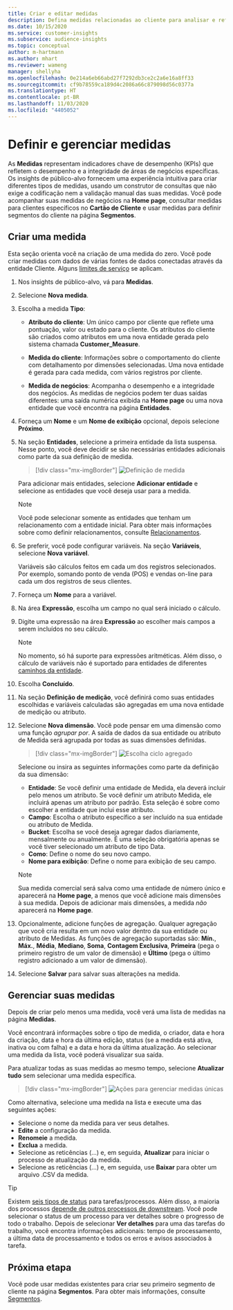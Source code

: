 ```yaml
---
title: Criar e editar medidas
description: Defina medidas relacionadas ao cliente para analisar e refletir o desempenho de determinadas áreas de negócios.
ms.date: 10/15/2020
ms.service: customer-insights
ms.subservice: audience-insights
ms.topic: conceptual
author: m-hartmann
ms.author: mhart
ms.reviewer: wameng
manager: shellyha
ms.openlocfilehash: 0e214a6eb66abd27f7292db3ce2c2a6e16a8ff33
ms.sourcegitcommit: cf9b78559ca189d4c2086a66c879098d56c0377a
ms.translationtype: HT
ms.contentlocale: pt-BR
ms.lasthandoff: 11/03/2020
ms.locfileid: "4405052"
---
```

# <a name="define-and-manage-measures"></a>Definir e gerenciar medidas

As **Medidas** representam indicadores chave de desempenho (KPIs) que refletem o desempenho e a integridade de áreas de negócios específicas. Os insights de público-alvo fornecem uma experiência intuitiva para criar diferentes tipos de medidas, usando um construtor de consultas que não exige a codificação nem a validação manual das suas medidas. Você pode acompanhar suas medidas de negócios na **Home page**, consultar medidas para clientes específicos no **Cartão de Cliente** e usar medidas para definir segmentos do cliente na página **Segmentos**.

## <a name="create-a-measure"></a>Criar uma medida

Esta seção orienta você na criação de uma medida do zero. Você pode criar medidas com dados de várias fontes de dados conectadas através da entidade Cliente. Alguns [limites de serviço](service-limits.md) se aplicam.

1. Nos insights de público-alvo, vá para **Medidas**.

2. Selecione **Nova medida**.

3. Escolha a medida **Tipo**:

   - **Atributo do cliente**: Um único campo por cliente que reflete uma pontuação, valor ou estado para o cliente. Os atributos do cliente são criados como atributos em uma nova entidade gerada pelo sistema chamada **Customer_Measure**.

   - **Medida do cliente**: Informações sobre o comportamento do cliente com detalhamento por dimensões selecionadas. Uma nova entidade é gerada para cada medida, com vários registros por cliente.

   - **Medida de negócios**: Acompanha o desempenho e a integridade dos negócios. As medidas de negócios podem ter duas saídas diferentes: uma saída numérica exibida na **Home page** ou uma nova entidade que você encontra na página **Entidades**.

4. Forneça um **Nome** e um **Nome de exibição** opcional, depois selecione **Próximo**.

5. Na seção **Entidades**, selecione a primeira entidade da lista suspensa. Nesse ponto, você deve decidir se são necessárias entidades adicionais como parte da sua definição de medida.

   > [!div class="mx-imgBorder"]
   > ![Definição de medida](media/measure-definition.png "Definição de medida")

   Para adicionar mais entidades, selecione **Adicionar entidade** e selecione as entidades que você deseja usar para a medida.

   > [!NOTE]
   > Você pode selecionar somente as entidades que tenham um relacionamento com a entidade inicial. Para obter mais informações sobre como definir relacionamentos, consulte [Relacionamentos](relationships.md).

6. Se preferir, você pode configurar variáveis. Na seção **Variáveis**, selecione **Nova variável**.

   Variáveis são cálculos feitos em cada um dos registros selecionados. Por exemplo, somando ponto de venda (POS) e vendas on-line para cada um dos registros de seus clientes.

7. Forneça um **Nome** para a variável.

8. Na área **Expressão**, escolha um campo no qual será iniciado o cálculo.

9. Digite uma expressão na área **Expressão** ao escolher mais campos a serem incluídos no seu cálculo.

   > [!NOTE]
   > No momento, só há suporte para expressões aritméticas. Além disso, o cálculo de variáveis não é suportado para entidades de diferentes [caminhos da entidade](relationships.md).

10. Escolha **Concluído**.

11. Na seção **Definição de medição**, você definirá como suas entidades escolhidas e variáveis calculadas são agregadas em uma nova entidade de medição ou atributo.

12. Selecione **Nova dimensão**. Você pode pensar em uma dimensão como uma função *agrupar por*. A saída de dados da sua entidade ou atributo de Medida será agrupada por todas as suas dimensões definidas.

    > [!div class="mx-imgBorder"]
    > ![Escolha ciclo agregado](media/measures-businessreport-measure-definition2.png "Escolha ciclo agregado")

    Selecione ou insira as seguintes informações como parte da definição da sua dimensão:

    - **Entidade**: Se você definir uma entidade de Medida, ela deverá incluir pelo menos um atributo. Se você definir um atributo Medida, ele incluirá apenas um atributo por padrão. Esta seleção é sobre como escolher a entidade que inclui esse atributo.
    - **Campo**: Escolha o atributo específico a ser incluído na sua entidade ou atributo de Medida.
    - **Bucket**: Escolha se você deseja agregar dados diariamente, mensalmente ou anualmente. É uma seleção obrigatória apenas se você tiver selecionado um atributo de tipo Data.
    - **Como**: Define o nome do seu novo campo.
    - **Nome para exibição**: Define o nome para exibição de seu campo.

    > [!NOTE]
    > Sua medida comercial será salva como uma entidade de número único e aparecerá na **Home page**, a menos que você adicione mais dimensões à sua medida. Depois de adicionar mais dimensões, a medida *não* aparecerá na **Home page**.

13. Opcionalmente, adicione funções de agregação. Qualquer agregação que você cria resulta em um novo valor dentro da sua entidade ou atributo de Medidas. As funções de agregação suportadas são: **Mín.**, **Máx.**, **Média**, **Mediano**, **Soma**, **Contagem Exclusiva**, **Primeira** (pega o primeiro registro de um valor de dimensão) e **Último** (pega o último registro adicionado a um valor de dimensão).

14. Selecione **Salvar** para salvar suas alterações na medida.

## <a name="manage-your-measures"></a>Gerenciar suas medidas

Depois de criar pelo menos uma medida, você verá uma lista de medidas na página **Medidas**.

Você encontrará informações sobre o tipo de medida, o criador, data e hora da criação, data e hora da última edição, status (se a medida está ativa, inativa ou com falha) e a data e hora da última atualização. Ao selecionar uma medida da lista, você poderá visualizar sua saída.

Para atualizar todas as suas medidas ao mesmo tempo, selecione **Atualizar tudo** sem selecionar uma medida específica.

> [!div class="mx-imgBorder"]
> ![Ações para gerenciar medidas únicas](media/measure-actions.png "Ações para gerenciar medidas únicas")

Como alternativa, selecione uma medida na lista e execute uma das seguintes ações:

- Selecione o nome da medida para ver seus detalhes.
- **Edite** a configuração da medida.
- **Renomeie** a medida.
- **Exclua** a medida.
- Selecione as reticências (...) e, em seguida, **Atualizar** para iniciar o processo de atualização da medida.
- Selecione as reticências (...) e, em seguida, use **Baixar** para obter um arquivo .CSV da medida.

> [!TIP]
> Existem [seis tipos de status](system.md#status-types) para tarefas/processos. Além disso, a maioria dos processos [depende de outros processos de downstream](system.md#refresh-policies). Você pode selecionar o status de um processo para ver detalhes sobre o progresso de todo o trabalho. Depois de selecionar **Ver detalhes** para uma das tarefas do trabalho, você encontra informações adicionais: tempo de processamento, a última data de processamento e todos os erros e avisos associados à tarefa.

## <a name="next-step"></a>Próxima etapa

Você pode usar medidas existentes para criar seu primeiro segmento de cliente na página **Segmentos**. Para obter mais informações, consulte [Segmentos](segments.md).
